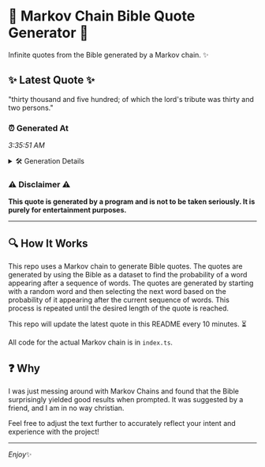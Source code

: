 # 📖 Markov Chain Bible Quote Generator 📖

Infinite quotes from the Bible generated by a Markov chain. ✨

## ✨ Latest Quote ✨
"thirty thousand and five hundred; of which the lord's tribute was thirty and two persons."

### ⏰ Generated At
*3:35:51 AM*

<details>
    <summary>🛠️ Generation Details</summary>
    <p>
        <strong>🌱 Seed:</strong> thirty<br>
        <strong>🔄 Iterations:</strong> 14<br>
        <strong>📜 Context History:</strong><br>[ thirty ]: thousand<br>[ thirty, thousand ]: and<br>[ thirty, thousand, and ]: five<br>[ thirty, thousand, and, five ]: hundred;<br>[ thirty, thousand, and, five, hundred; ]: of<br>[ thirty, thousand, and, five, hundred;, of ]: which<br>[ thousand, and, five, hundred;, of, which ]: the<br>[ and, five, hundred;, of, which, the ]: lord's<br>[ five, hundred;, of, which, the, lord's ]: tribute<br>[ hundred;, of, which, the, lord's, tribute ]: was<br>[ of, which, the, lord's, tribute, was ]: thirty<br>[ which, the, lord's, tribute, was, thirty ]: and<br>[ the, lord's, tribute, was, thirty, and ]: two<br>[ lord's, tribute, was, thirty, and, two ]: persons.<br>
    </p>
</details>

### ⚠️ Disclaimer ⚠️
**This quote is generated by a program and is not to be taken seriously. It is purely for entertainment purposes.**

---

## 🔍 How It Works

This repo uses a Markov chain to generate Bible quotes. The quotes are generated by using the Bible as a dataset to find the probability of a word appearing after a sequence of words. The quotes are generated by starting with a random word and then selecting the next word based on the probability of it appearing after the current sequence of words. This process is repeated until the desired length of the quote is reached.

This repo will update the latest quote in this README every 10 minutes. ⏳

All code for the actual Markov chain is in `index.ts`.

## ❓ Why

I was just messing around with Markov Chains and found that the Bible surprisingly yielded good results when prompted. 
It was suggested by a friend, and I am in no way christian.

Feel free to adjust the text further to accurately reflect your intent and experience with the project!

---

*Enjoy*✨
